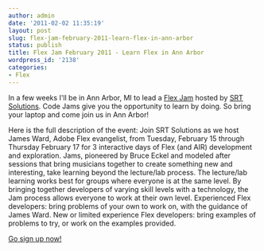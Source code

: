 ```yaml
---
author: admin
date: '2011-02-02 11:35:19'
layout: post
slug: flex-jam-february-2011-learn-flex-in-ann-arbor
status: publish
title: Flex Jam February 2011 - Learn Flex in Ann Arbor
wordpress_id: '2138'
categories:
- Flex
---
```


In a few weeks I'll be in Ann Arbor, MI to lead a [Flex
Jam](http://flexjam2011.eventbrite.com/) hosted by [SRT
Solutions](http://www.srtsolutions.com/). Code Jams give you the opportunity
to learn by doing. So bring your laptop and come join us in Ann Arbor!

Here is the full description of the event: Join SRT Solutions as we host James
Ward, Adobe Flex evangelist, from Tuesday, February 15 through Thursday
February 17 for 3 interactive days of Flex (and AIR) development and
exploration. Jams, pioneered by Bruce Eckel and modeled after sessions that
bring musicians together to create something new and interesting, take
learning beyond the lecture/lab process. The lecture/lab learning works best
for groups where everyone is at the same level. By bringing together
developers of varying skill levels with a technology, the Jam process allows
everyone to work at their own level. Experienced Flex developers: bring
problems of your own to work on, with the guidance of James Ward. New or
limited experience Flex developers: bring examples of problems to try, or work
on the examples provided.

[Go sign up now!](http://flexjam2011.eventbrite.com/)

